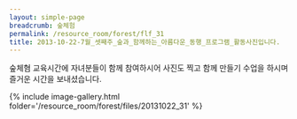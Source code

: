 ```yaml
--- 
layout: simple-page 
breadcrumb: 숲체험 
permalink: /resource_room/forest/flf_31
title: 2013-10-22-7월_셋째주_숲과_함께하는_아름다운_동행_프로그램_활동사진입니다.
--- 
```


숲체혐 교육시간에 자녀분들이 함께 참여하시어 사진도 찍고 함께 만들기 수업을 하시며 즐거운 시간을 보내셨습니다.

{% include image-gallery.html folder='/resource_room/forest/files/20131022_31' %}